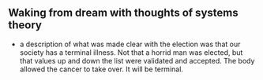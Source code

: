 ## Waking from dream with thoughts of systems theory

- a description of what was made clear with the election was that our society has a terminal illness. Not that a horrid man was elected, but that values up and down the list were validated and accepted. The body allowed the cancer to take over. It will be terminal.
